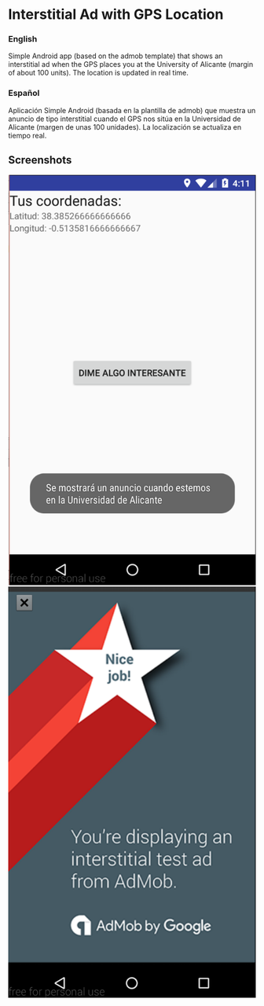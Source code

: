 # Interstitial Ad with GPS Location
### English

Simple Android app (based on the admob template) that shows an interstitial ad when the GPS places you at the University of Alicante (margin of about 100 units).
The location is updated in real time.

### Español

Aplicación Simple Android (basada en la plantilla de admob) que muestra un anuncio de tipo interstitial cuando el GPS nos sitúa en la Universidad de Alicante (margen de unas 100 unidades).
La localización se actualiza en tiempo real.

## Screenshots
![Interstitial Screenshot1](./screenshots/interstitialLocation0.PNG?raw=true)
![Interstitial Screenshot2](./screenshots/interstitialLocation1.PNG?raw=true)